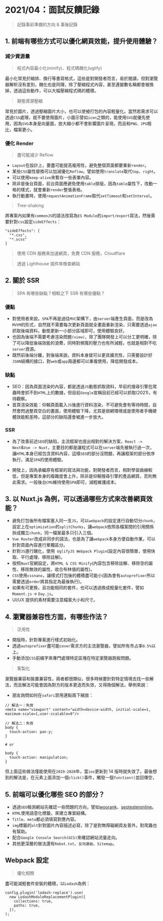 # 2021/04：面試反饋記錄

> 記錄事前準備的方向 & 事後記錄

## 1. 前端有哪些方式可以優化網頁效能，提升使用體驗？

### 減少資源量

> 程式內容最小化(minify)、程式碼醜化(uglify)

最小化常見於縮排、換行等書寫格式，這些是對開發者而言，易於閱讀，但對瀏覽器解析沒有差別，醜化也是同理，除了壓縮程式內容，甚至連變數名稱都會被換掉，透過這些動作，可以大幅壓縮程式碼的體積。

> 靜態資源壓縮

常見於圖片，透過壓縮圖片大小，也可以使被打包的內容輕量化。當然若需求可以透過`CSS`處理，就不要使用圖片，小圖示譬如`icon`之類的，能使用`SVG`就優先使用，因為`SVG`本身是向量圖，放大縮小都不會影響圖片呈現，而且和`PNG、JPG`相比，檔案更小。

### 優化 Render

> 盡可能減少 Reflow

- `Layout`在設計上，要盡可能提高複用性，避免整個頁面都要重新`render`。
- 某些`CSS`屬性替換可以加減優化`Reflow`，譬如使用`translate`取代`top`、`right`。
- 可以使用`keep-alive`來暫存一些表單內容。
- 除非是後台頁面，前台頁面應避免使用`table`排版，因為`table`屬性下，改動一格的樣式，就會重新`render`整張表格。
- 執行動畫時，使用`requestAnimationFrame`取代`setTimeout`和`setInterval`。

> Tree-shaking

將專案內如果有`commonJS`的語法改寫為`ES Module`的`import/export`寫法，然後需要針對`css`設定`sideEffects`：

```
"sideEffects": [
  "*.css",
  "*.scss"
]
```

> 使用 CDN 服務來加速網頁，免費 CDN 服務，Cloudflare

> 透過 Lighthouse 插件來檢查網站

## 2. 關於 SSR

> SPA 有哪些缺點？相較之下 SSR 有哪些優點？

### 優點

- 對使用者來說，`SPA`不再是過往`MVC`架構下，由`server`端產生頁面，而是改為`MVVM`的形式，自然就不需要每次更新頁面就全畫面重新渲染，只需要透過`ajax`抓取後端資料，動態更新一小部分區域即可，使用體驗良好。
- 也因為後端不需要考慮渲染問題`(view)`，除了團隊開發上可以分工更明確，除了可以降低後端效能的浪費，同時對頻寬的壓力也有所減輕，也就是相對不吃`server`資源。
- 既然前後端分離，對後端來說，資料本身就可以更具擴充性，只需要設計好`JSON`結構的接口，對`web`或`app`兩邊都可以重複使用，降低開發成本。

### 缺點

- SEO：因為頁面渲染的內容，都是透過`JS`動態抓取資料，早前的搜尋引擎在爬蟲時會抓不到`HTML`上的數據，但目前`Google`宣稱目前已經可以抓取(2021)，有待觀察。
- 首頁渲染效能：仰賴頁面載入`JS`後進行資料渲染，不可避免會有等待時間，自然會閃過整頁空白的畫面，使用體驗下降，尤其是弱網環境或是使用者手機硬體效能較差時，這部分的缺陷還會被進一步放大。

### SSR

- 為了改善前述`SEO`的缺陷，主流框架也提出相對的解決方案，`React -> Next`&`Vue -> Nuxt`，主要目的都是讓程式可以在`server`端先被執行過一次，讓`HTML`本身已經包含資料內容，這樣`SEO`的部分沒問題，再讓框架的部分依序執行，滿足`SPA`的使用體驗。

- 開發上，因為承繼原有框架的寫法與功能，對開發者而言，相對學習曲線較低，但是專案本身的複雜度會上升，除非是仰賴搜尋引擎的產品網頁，否則無此需求。一般後台`CMS`維持使用`SPA`即可，減輕維護成本。

## 3. 以 Nuxt.js 為例，可以透過哪些方式來改善網頁效能？

- 避免打包後所有檔案塞入同一支`JS`，可以`webpack`的設定進行自動切分`chunk`，設定上在`optimization`的`splitChunks`，讓`webpack`依照各檔案間的引用關係拆成獨立`chunk`，同一檔案最多只引入三個。
- `Vue Router`改成非同步的語法，也是為了讓`webpack`本身方便自動作業，可以針對頁面內容進行單獨區分。
- 針對`JS`進行醜化，使用` UglifyJS Webpack Plugin`(設定內容很簡單，使用快取、平行處理、移除註解)。
- 按照`Nuxt`官網設定，將`HTML & CSS Minify`(內容包含移除註解、移除空的屬性、移除無效的屬性、收合布林值的屬性)。
- `CSS`使用`cssnano`，讓樣式打包後的體積盡可能小(因為會有`autoprefixer`所以需要透過`order`將其指定為最後執行)。
- 如果有可更換，且功能相同的套件，也可以透過換成輕量化套件，譬如`Moment.js` -> `Day.js`。
- UI/UX 提供的素材需要注意檔案大小和尺寸。

## 4. 瀏覽器兼容性方面，有哪些作法？

> 泛用性

- 開版時，針對專案進行樣式初始化。
- 透過`autoprefixer`盡可能`cover`需求方的主流瀏覽器，譬如所有市占率`0.5%`以上。
- 手動添加`CSS`前綴字來專門處理特定區塊在特定瀏覽器跑板問題。

> 客製化

瀏覽器兼容和裝置兼容性，兩者都很類似，很多時候要針對特定情境去找一些解法，而且解法可能會因為對方的版本更迭而失效，又得換個解法，舉例來說：

- 朋友詢問如何在`safari`禁用連點兩下縮放：

```
// 解法一：失效
<meta name="viewport" content="width=device-width, initial-scale=1, maximum-scale=1,user-scalable=0"/>

// 解法二：失效
body {
  touch-action: pan-y;
}

# or

body {
  touch-action: manipulation;
}
```

但上面這些做法僅能使用在`2019-2020`年，當`ios`更新到 14 版時就失效了。最後想到的解法是，在元素上面添加一個`click()`事件，觸發一個`function()`並回傳空，

## 5. 前端可以優化哪些 SEO 的部分？

- 透過`SEO`檢測網站先確認一些問題的方向，譬如[woorank](https://www.woorank.com/)、[seotesteronline](https://www.seotesteronline.com/)。
- `HTML`使用語意化標籤，來建立專案結構。
- `Title`、`meta`都必須填寫對應內容。
- `img`標籤的`alt`針對圖片內容描述必寫，除了是對無障礙網頁友善外，對爬蟲也有幫助。
- 配合`Google Console Search(GCS)`來確認網站流量走向。
- 其他更深層的做法還有`Robot.txt`、`反向連結`、`Sitemap`。

## Webpack 設定

> 優化相關

盡可能減輕套件安裝的體積，以`Lodash`為例：

```
config.plugin('lodash-replace').use(
  new LodashModuleReplacementPlugin({
    collections: true,
    paths: true,
  }),
);
```
